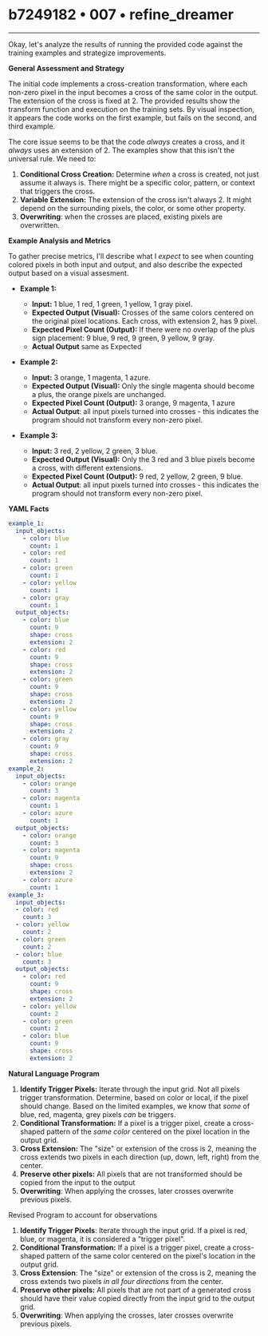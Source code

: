 # b7249182 • 007 • refine_dreamer

---
Okay, let's analyze the results of running the provided code against the training examples and strategize improvements.

**General Assessment and Strategy**

The initial code implements a cross-creation transformation, where each non-zero pixel in the input becomes a cross of the same color in the output. The extension of the cross is fixed at 2.  The provided results show the transform function and execution on the training sets. By visual inspection, it appears the code works on the first example, but fails on the second, and third example.

The core issue seems to be that the code *always* creates a cross, and it *always* uses an extension of 2. The examples show that this isn't the universal rule. We need to:

1.  **Conditional Cross Creation:** Determine *when* a cross is created, not just assume it always is. There might be a specific color, pattern, or context that triggers the cross.
2.  **Variable Extension:** The extension of the cross isn't always 2. It might depend on the surrounding pixels, the color, or some other property.
3. **Overwriting**: when the crosses are placed, existing pixels are overwritten.

**Example Analysis and Metrics**

To gather precise metrics, I'll describe what I *expect* to see when counting colored pixels in both input and output, and also describe the expected output based on a visual assesment.

*   **Example 1:**
    *   **Input:** 1 blue, 1 red, 1 green, 1 yellow, 1 gray pixel.
    *   **Expected Output (Visual):**  Crosses of the same colors centered on the original pixel locations.  Each cross, with extension 2, has 9 pixel.
    *   **Expected Pixel Count (Output):** If there were no overlap of the plus sign placement: 9 blue, 9 red, 9 green, 9 yellow, 9 gray.
    * **Actual Output** same as Expected

*   **Example 2:**
    *   **Input:** 3 orange, 1 magenta, 1 azure.
    *  **Expected Output (Visual):** Only the single magenta should become a plus, the orange pixels are unchanged.
    *  **Expected Pixel Count (Output):** 3 orange, 9 magenta, 1 azure
    * **Actual Output**: all input pixels turned into crosses - this indicates the program should not transform every non-zero pixel.

*   **Example 3:**
    *   **Input:** 3 red, 2 yellow, 2 green, 3 blue.
    *   **Expected Output (Visual):** Only the 3 red and 3 blue pixels become a cross, with different extensions.
    *   **Expected Pixel Count (Output):** 9 red, 2 yellow, 2 green, 9 blue.
    * **Actual Output**: all input pixels turned into crosses - this indicates the program should not transform every non-zero pixel.

**YAML Facts**

```yaml
example_1:
  input_objects:
    - color: blue
      count: 1
    - color: red
      count: 1
    - color: green
      count: 1
    - color: yellow
      count: 1
    - color: gray
      count: 1
  output_objects:
    - color: blue
      count: 9
      shape: cross
      extension: 2
    - color: red
      count: 9
      shape: cross
      extension: 2
    - color: green
      count: 9
      shape: cross
      extension: 2
    - color: yellow
      count: 9
      shape: cross
      extension: 2
    - color: gray
      count: 9
      shape: cross
      extension: 2
example_2:
  input_objects:
    - color: orange
      count: 3
    - color: magenta
      count: 1
    - color: azure
      count: 1
  output_objects:
    - color: orange
      count: 3
    - color: magenta
      count: 9
      shape: cross
      extension: 2
    - color: azure
      count: 1
example_3:
  input_objects:
  - color: red
    count: 3
  - color: yellow
    count: 2
  - color: green
    count: 2
  - color: blue
    count: 3
  output_objects:
    - color: red
      count: 9
      shape: cross
      extension: 2
    - color: yellow
      count: 2
    - color: green
      count: 2
    - color: blue
      count: 9
      shape: cross
      extension: 2

```

**Natural Language Program**

1.  **Identify Trigger Pixels:** Iterate through the input grid. Not all pixels trigger transformation. Determine, based on color or local, if the pixel should change. Based on the limited examples, we know that *some* of blue, red, magenta, grey pixels *can* be triggers.
2.  **Conditional Transformation:** If a pixel is a trigger pixel, create a cross-shaped pattern of the *same color* centered on the pixel location in the output grid.
3.  **Cross Extension:** The "size" or extension of the cross is 2, meaning the cross extends two pixels in each direction (up, down, left, right) from the center.
4. **Preserve other pixels:** All pixels that are not transformed should be copied from the input to the output
5. **Overwriting**: When applying the crosses, later crosses overwrite previous pixels.

Revised Program to account for observations

1. **Identify Trigger Pixels**: Iterate through the input grid. If a pixel is red, blue, or magenta, it is considered a "trigger pixel".
2. **Conditional Transformation:** If a pixel is a trigger pixel, create a cross-shaped pattern of the same color centered on the pixel's location in the output grid.
3. **Cross Extension**: The "size" or extension of the cross is 2, meaning the cross extends two pixels *in all four directions* from the center.
4. **Preserve other pixels:** All pixels that are not part of a generated cross should have their value copied directly from the input grid to the output grid.
5. **Overwriting**: When applying the crosses, later crosses overwrite previous pixels.

